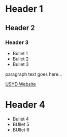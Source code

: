 # Header 1
## Header 2
### Header 3
* Bullet 1
* Bullet 2
* Bullet 3

paragraph text goes here...

[USYD Website](https://sydney.edu.au/)

# Header 4
* Bullet 4
* BUllet 5
* BUllet 6
